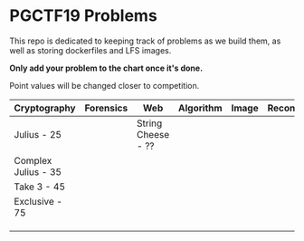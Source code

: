 # PGCTF19 Problems
This repo is dedicated to keeping track of problems as we build them, as well as storing dockerfiles and LFS images.

**Only add your problem to the chart once it's done.**

Point values will be changed closer to competition.

| Cryptography | Forensics | Web | Algorithm | Image | Recon/Misc |
|---|---|---|---|---|---|
| Julius - 25 |   | String Cheese - ??  |   |   |   |
| Complex Julius - 35 |   |   |   |   |   |
| Take 3 - 45 |   |   |   |   |   |
| Exclusive - 75 |   |   |   |   |   |
|   |   |   |   |   |   |
|   |   |   |   |   |   |
|   |   |   |   |   |   |
